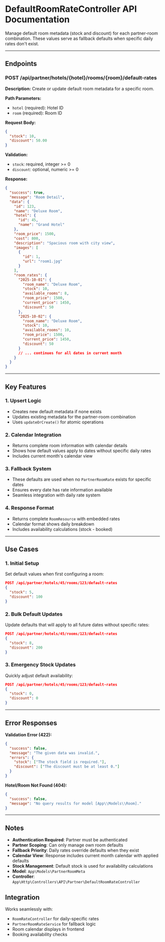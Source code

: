 # DefaultRoomRateController API Documentation

Manage default room metadata (stock and discount) for each partner-room combination. These values serve as fallback defaults when specific daily rates don't exist.

---

## Endpoints

### POST /api/partner/hotels/{hotel}/rooms/{room}/default-rates
**Description:** Create or update default room metadata for a specific room.

**Path Parameters:**
- `hotel` (required): Hotel ID
- `room` (required): Room ID

**Request Body:**
```json
{
  "stock": 10,
  "discount": 50.00
}
```

**Validation:**
- `stock`: required, integer >= 0
- `discount`: optional, numeric >= 0

**Response:**
```json
{
  "success": true,
  "message": "Room Detail",
  "data": {
    "id": 123,
    "name": "Deluxe Room",
    "hotel": {
      "id": 45,
      "name": "Grand Hotel"
    },
    "room_price": 1500,
    "cost": 800,
    "description": "Spacious room with city view",
    "images": [
      {
        "id": 1,
        "url": "room1.jpg"
      }
    ],
    "room_rates": {
      "2025-10-01": {
        "room_name": "Deluxe Room",
        "stock": 10,
        "available_rooms": 8,
        "room_price": 1500,
        "current_price": 1450,
        "discount": 50
      },
      "2025-10-02": {
        "room_name": "Deluxe Room",
        "stock": 10,
        "available_rooms": 10,
        "room_price": 1500,
        "current_price": 1450,
        "discount": 50
      }
      // ... continues for all dates in current month
    }
  }
}
```

---

## Key Features

### 1. **Upsert Logic**
- Creates new default metadata if none exists
- Updates existing metadata for the partner-room combination
- Uses `updateOrCreate()` for atomic operations

### 2. **Calendar Integration**
- Returns complete room information with calendar details
- Shows how default values apply to dates without specific daily rates
- Includes current month's calendar view

### 3. **Fallback System**
- These defaults are used when no `PartnerRoomRate` exists for specific dates
- Ensures every date has rate information available
- Seamless integration with daily rate system

### 4. **Response Format**
- Returns complete `RoomResource` with embedded rates
- Calendar format shows daily breakdown
- Includes availability calculations (stock - booked)

---

## Use Cases

### 1. **Initial Setup**
Set default values when first configuring a room:
```json
POST /api/partner/hotels/45/rooms/123/default-rates
{
  "stock": 5,
  "discount": 100
}
```

### 2. **Bulk Default Updates**
Update defaults that will apply to all future dates without specific rates:
```json
POST /api/partner/hotels/45/rooms/123/default-rates
{
  "stock": 8,
  "discount": 200
}
```

### 3. **Emergency Stock Updates**
Quickly adjust default availability:
```json
POST /api/partner/hotels/45/rooms/123/default-rates
{
  "stock": 0,
  "discount": 0
}
```

---

## Error Responses

**Validation Error (422):**
```json
{
  "success": false,
  "message": "The given data was invalid.",
  "errors": {
    "stock": ["The stock field is required."],
    "discount": ["The discount must be at least 0."]
  }
}
```

**Hotel/Room Not Found (404):**
```json
{
  "success": false,
  "message": "No query results for model [App\\Models\\Room]."
}
```

---

## Notes

- **Authentication Required**: Partner must be authenticated
- **Partner Scoping**: Can only manage own room defaults
- **Fallback Priority**: Daily rates override defaults when they exist
- **Calendar View**: Response includes current month calendar with applied defaults
- **Stock Management**: Default stock is used for availability calculations
- **Model**: `App\Models\PartnerRoomMeta`
- **Controller**: `App\Http\Controllers\API\Partner\DefaultRoomRateController`

## Integration

Works seamlessly with:
- `RoomRateController` for daily-specific rates
- `PartnerRoomRateService` for fallback logic
- Room calendar displays in frontend
- Booking availability checks